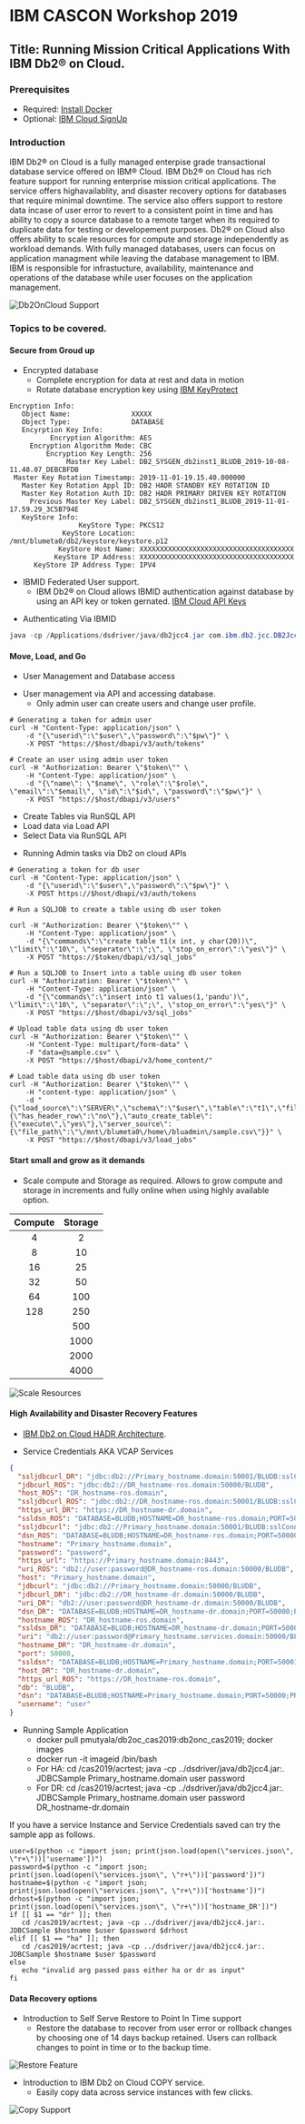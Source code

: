 # IBM CASCON Workshop 2019

## Title: Running Mission Critical Applications With IBM Db2® on Cloud.

### Prerequisites
* Required: [Install Docker](https://docs.docker.com/v17.09/engine/installation)
* Optional: [IBM Cloud SignUp](https://cloud.ibm.com/registration)

### Introduction
IBM Db2® on Cloud is a fully managed enterpise grade transactional database service offered on IBM® Cloud. IBM Db2® on Cloud has rich feature support for running enterprise mission critical applications. The service offers highavailablity, and disaster recovery options for databases that require minimal downtime. The service also offers support to restore data incase of user error to revert to a consistent point in time and has ability to copy a source database to a remote target when its required to duplicate data for testing or developement purposes. Db2® on Cloud also offers ability to scale resources for compute and storage independently as workload demands. With fully managed databases, users can focus on application managment while leaving the database management to IBM. IBM is responsible for infrastucture, availability, maintenance and operations of the database while user focuses on the application management. 

![Db2OnCloud Support](https://github.com/pmutyala/cas2019/blob/master/features.png)


### Topics to be covered. 

#### Secure from Groud up

* Encrypted database 
  - Complete encryption for data at rest and data in motion
  - Rotate database encryption key using [IBM KeyProtect](https://cloud.ibm.com/catalog/services/key-protect)
```shell
Encryption Info:
   Object Name:               XXXXX   
   Object Type:               DATABASE
   Encyrption Key Info:       
          Encryption Algorithm: AES
     Encryption Algorithm Mode: CBC
         Encryption Key Length: 256
              Master Key Label: DB2_SYSGEN_db2inst1_BLUDB_2019-10-08-11.48.07_DEBCBFDB
 Master Key Rotation Timestamp: 2019-11-01-19.15.40.000000
   Master Key Rotation Appl ID: DB2 HADR STANDBY KEY ROTATION ID
   Master Key Rotation Auth ID: DB2 HADR PRIMARY DRIVEN KEY ROTATION
     Previous Master Key Label: DB2_SYSGEN_db2inst1_BLUDB_2019-11-01-17.59.29_3C5B794E
   KeyStore Info:             
                 KeyStore Type: PKCS12
             KeyStore Location: /mnt/blumeta0/db2/keystore/keystore.p12
            KeyStore Host Name: XXXXXXXXXXXXXXXXXXXXXXXXXXXXXXXXXXXXXX
           KeyStore IP Address: XXXXXXXXXXXXXXXXXXXXXXXXXXXXXXXXXXXXXX
      KeyStore IP Address Type: IPV4
```

* IBMID Federated User support. 
  - IBM Db2® on Cloud allows IBMID authentication against database by using an API key or token gernated. [IBM Cloud API Keys](https://cloud.ibm.com/iam/apikeys)

 - Authenticating Via IBMID 
 ```java
 java -cp /Applications/dsdriver/java/db2jcc4.jar com.ibm.db2.jcc.DB2Jcc -url "jdbc:db2://$host:$port/BLUDB:apiKey=$key;securityMechanism=15;sslConnection=true;"
 ```

#### Move, Load, and Go

- User Management and Database access
* User management via API and accessing database.
  * Only admin user can create users and change user profile.

```shell
# Generating a token for admin user
curl -H "Content-Type: application/json" \
    -d "{\"userid\":\"$user\",\"password\":\"$pw\"}" \
    -X POST "https://$host/dbapi/v3/auth/tokens"

# Create an user using admin user token
curl -H "Authorization: Bearer \"$token\"" \
    -H "Content-Type: application/json" \
    -d "{\"name\": \"$name\", \"role\":\"$role\", \"email\":\"$email\", \"id\":\"$id\", \"password\":\"$pw\"}" \
    -X POST "https://$host/dbapi/v3/users"
```

* Create Tables via RunSQL API  
* Load data via Load API
* Select Data via RunSQL API

- Running Admin tasks via Db2 on cloud APIs
```shell
# Generating a token for db user
curl -H "Content-Type: application/json" \
    -d "{\"userid\":\"$user\",\"password\":\"$pw\"}" \
    -X POST https://$host/dbapi/v3/auth/tokens

# Run a SQLJOB to create a table using db user token

curl -H "Authorization: Bearer \"$token\"" \
    -H "Content-Type: application/json" \
    -d "{\"commands\":\"create table t1(x int, y char(20))\", \"limit\":\"10\", \"seperator\":\";\", \"stop_on_error\":\"yes\"}" \
    -X POST "https://$token/dbapi/v3/sql_jobs"

# Run a SQLJOB to Insert into a table using db user token
curl -H "Authorization: Bearer \"$token\"" \
    -H "Content-Type: application/json" \
    -d "{\"commands\":\"insert into t1 values(1,'pandu')\", \"limit\":\"10\", \"separator\":\";\", \"stop_on_error\":\"yes\"}" \
    -X POST "https://$host/dbapi/v3/sql_jobs"

# Upload table data using db user token
curl -H "Authorization: Bearer \"$token\"" \
    -H "Content-Type: multipart/form-data" \
    -F "data=@sample.csv" \
    -X POST "https://$host/dbapi/v3/home_content/"

# Load table data using db user token
curl -H "Authorization: Bearer \"$token\"" \
    -H "content-type: application/json" \
    -d "{\"load_source\":\"SERVER\",\"schema\":\"$user\",\"table\":\"t1\",\"file_options\":{\"has_header_row\":\"no\"},\"auto_create_table\":{\"execute\",\"yes\"},\"server_source\":{\"file_path\":\"\/mnt\/blumeta0\/home\/bluadmin\/sample.csv\"}}" \
    -X POST "https://$host/dbapi/v3/load_jobs"
```

#### Start small and grow as it demands
* Scale compute and Storage as required. Allows to grow compute and storage in increments and fully online when using highly available option.

| Compute | Storage |
| :---:   | :---:   | 
| 4       | 2       | 
| 8       | 10      | 
| 16      | 25      | 
| 32      | 50      | 
| 64      | 100     | 
| 128     | 250     | 
|         | 500     | 
|         | 1000    | 
|         | 2000    |
|         | 4000    | 

![Scale Resources](https://github.com/pmutyala/cas2019/blob/master/scale.png)

#### High Availability and Disaster Recovery Features
* [IBM Db2 on Cloud HADR Architecture](https://github.com/pmutyala/cas2019/blob/master/CASCON_2019_submission_260.pdf).

* Service Credentials AKA VCAP Services
```json
{
  "ssljdbcurl_DR": "jdbc:db2://Primary_hostname.domain:50001/BLUDB:sslConnection=true;clientRerouteAlternatePortNumber=50001;clientRerouteAlternateServerName=DR_hostname-dr.domain;enableSeamlessACR=true;",
  "jdbcurl_ROS": "jdbc:db2://DR_hostname-ros.domain:50000/BLUDB",
  "host_ROS": "DR_hostname-ros.domain",
  "ssljdbcurl_ROS": "jdbc:db2://DR_hostname-ros.domain:50001/BLUDB:sslConnection=true;",
  "https_url_DR": "https://DR_hostname-dr.domain",
  "ssldsn_ROS": "DATABASE=BLUDB;HOSTNAME=DR_hostname-ros.domain;PORT=50001;PROTOCOL=TCPIP;UID=user;PWD=password;Security=SSL;",
  "ssljdbcurl": "jdbc:db2://Primary_hostname.domain:50001/BLUDB:sslConnection=true;",
  "dsn_ROS": "DATABASE=BLUDB;HOSTNAME=DR_hostname-ros.domain;PORT=50000;PROTOCOL=TCPIP;UID=user;PWD=password;",
  "hostname": "Primary_hostname.domain",
  "password": "password",
  "https_url": "https://Primary_hostname.domain:8443",
  "uri_ROS": "db2://user:password@DR_hostname-ros.domain:50000/BLUDB",
  "host": "Primary_hostname.domain",
  "jdbcurl": "jdbc:db2://Primary_hostname.domain:50000/BLUDB",
  "jdbcurl_DR": "jdbc:db2://DR_hostname-dr.domain:50000/BLUDB",
  "uri_DR": "db2://user:password@DR_hostname-dr.domain:50000/BLUDB",
  "dsn_DR": "DATABASE=BLUDB;HOSTNAME=DR_hostname-dr.domain;PORT=50000;PROTOCOL=TCPIP;UID=user;PWD=password;",
  "hostname_ROS": "DR_hostname-ros.domain",
  "ssldsn_DR": "DATABASE=BLUDB;HOSTNAME=DR_hostname-dr.domain;PORT=50001;PROTOCOL=TCPIP;UID=user;PWD=password;Security=SSL;",
  "uri": "db2://user:password@Primary_hostname.services.domain:50000/BLUDB",
  "hostname_DR": "DR_hostname-dr.domain",
  "port": 50000,
  "ssldsn": "DATABASE=BLUDB;HOSTNAME=Primary_hostname.domain;PORT=50001;PROTOCOL=TCPIP;UID=user;PWD=password;Security=SSL;",
  "host_DR": "DR_hostname-dr.domain",
  "https_url_ROS": "https://DR_hostname-ros.domain",
  "db": "BLUDB",
  "dsn": "DATABASE=BLUDB;HOSTNAME=Primary_hostname.domain;PORT=50000;PROTOCOL=TCPIP;UID=user;PWD=password;",
  "username": "user"
}
```
- Running Sample Application
  * docker pull pmutyala/db2oc_cas2019:db2onc_cas2019; docker images
  * docker run -it imageid /bin/bash
  * For HA: cd /cas2019/acrtest; java -cp ../dsdriver/java/db2jcc4.jar:. JDBCSample Primary_hostname.domain user password
  * For DR: cd /cas2019/acrtest; java -cp ../dsdriver/java/db2jcc4.jar:. JDBCSample Primary_hostname.domain user password DR_hostname-dr.domain
  
If you have a service Instance and Service Credentials saved can try the sample app as follows.

```shell
user=$(python -c "import json; print(json.load(open(\"services.json\", \"r+\"))['username'])")
password=$(python -c "import json; print(json.load(open(\"services.json\", \"r+\"))['password'])")
hostname=$(python -c "import json; print(json.load(open(\"services.json\", \"r+\"))['hostname'])")
drhost=$(python -c "import json; print(json.load(open(\"services.json\", \"r+\"))['hostname_DR'])")
if [[ $1 == "dr" ]]; then
   cd /cas2019/acrtest; java -cp ../dsdriver/java/db2jcc4.jar:. JDBCSample $hostname $user $password $drhost
elif [[ $1 == "ha" ]]; then
   cd /cas2019/acrtest; java -cp ../dsdriver/java/db2jcc4.jar:. JDBCSample $hostname $user $password
else
   echo "invalid arg passed pass either ha or dr as input"
fi
```
  
#### Data Recovery options
* Introduction to Self Serve Restore to Point In Time support
  - Restore the database to recover from user error or rollback changes by choosing one of 14 days backup retained. Users can rollback  changes to point in time or to the backup time. 
  
![Restore Feature](https://github.com/pmutyala/cas2019/blob/master/Restore.png)

* Introduction to IBM Db2 on Cloud COPY service.
  - Easily copy data across service instances with few clicks.
  
![Copy Support](https://github.com/pmutyala/cas2019/blob/master/copy.png)
  



